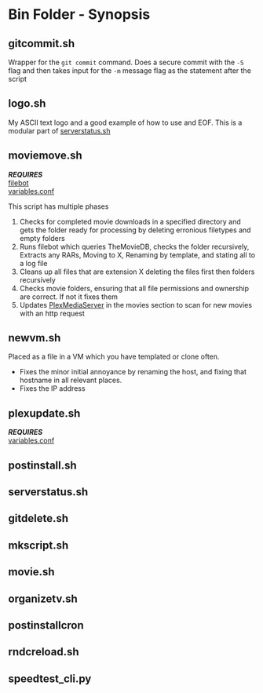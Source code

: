 # Bin Folder - Synopsis

## gitcommit.sh
Wrapper for the `git commit` command. Does a secure commit with the `-S` flag and then takes input for the `-m` message flag as the statement after the script

## logo.sh
My ASCII text logo and a good example of how to use and EOF. This is a modular part of [serverstatus.sh](#serverstatus.sh)

## moviemove.sh
*__REQUIRES__*  
[filebot](www.filebot.net)  
[variables.conf](#variables.conf)

This script has multiple phases
1. Checks for completed movie downloads in a specified directory and gets the folder ready for processing by deleting erronious filetypes and empty folders
2. Runs filebot which queries TheMovieDB, checks the folder recursively, Extracts any RARs, Moving to X, Renaming by template, and stating all to a log file
3. Cleans up all files that are extension X deleting the files first then folders recursively
4. Checks movie folders, ensuring that all file permissions and ownership are correct. If not it fixes them
5. Updates [PlexMediaServer](https://www.plex.tv/) in the movies section to scan for new movies with an http request

## newvm.sh
Placed as a file in a VM which you have templated or clone often. 
* Fixes the minor initial annoyance by renaming the host, and fixing that hostname in all relevant places. 
* Fixes the IP address

## plexupdate.sh
*__REQUIRES__*  
[variables.conf](#variables.conf)



## postinstall.sh

## serverstatus.sh

## gitdelete.sh

## mkscript.sh

## movie.sh 

## organizetv.sh

## postinstallcron

## rndcreload.sh

## speedtest_cli.py
